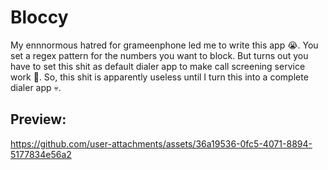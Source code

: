 # Bloccy

My ennnormous hatred for grameenphone led me to write this app 😭. You set a regex pattern for the numbers you want to block. But turns out you have to set this shit as default dialer app to make call screening service work 🤡. So, this shit is apparently useless until I turn this into a complete dialer app 💀.

## Preview:
https://github.com/user-attachments/assets/36a19536-0fc5-4071-8894-5177834e56a2
